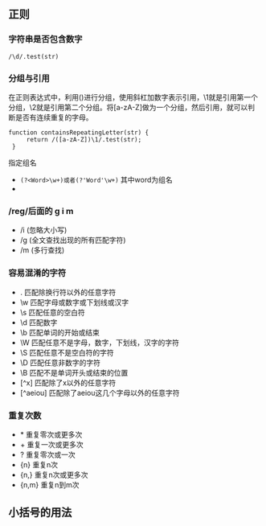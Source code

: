 ## 正则

### 字符串是否包含数字
 ```
 /\d/.test(str)
 ```

### 分组与引用 

在正则表达式中，利用()进行分组，使用斜杠加数字表示引用，\1就是引用第一个分组，\2就是引用第二个分组。将[a-zA-Z]做为一个分组，然后引用，就可以判断是否有连续重复的字母。 
```
function containsRepeatingLetter(str) {
     return /([a-zA-Z])\1/.test(str);
 }
```
 指定组名
 *  ```(?<Word>\w+)或者(?'Word'\w+)```
其中word为组名
*
 
  


### /reg/后面的 g i m 
+ /i (忽略大小写)
+ /g (全文查找出现的所有匹配字符)
+ /m (多行查找)

### 容易混淆的字符

+ .	    匹配除换行符以外的任意字符
+ \w	匹配字母或数字或下划线或汉字
+ \s	匹配任意的空白符
+ \d	匹配数字
+ \b	匹配单词的开始或结束
+ \W	匹配任意不是字母，数字，下划线，汉字的字符
+ \S	匹配任意不是空白符的字符
+ \D	匹配任意非数字的字符
+ \B	匹配不是单词开头或结束的位置
+ [^x]	匹配除了x以外的任意字符
+ [^aeiou]	匹配除了aeiou这几个字母以外的任意字符


### 重复次数

+ \*	重复零次或更多次
+ \+	重复一次或更多次
+ ?	重复零次或一次
+ {n}	重复n次
+ {n,}	重复n次或更多次
+ {n,m}	重复n到m次


## 小括号的用法



